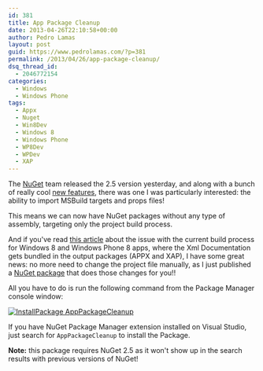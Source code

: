 ```yaml
---
id: 381
title: App Package Cleanup
date: 2013-04-26T22:10:58+00:00
author: Pedro Lamas
layout: post
guid: https://www.pedrolamas.com/?p=381
permalink: /2013/04/26/app-package-cleanup/
dsq_thread_id:
  - 2046772154
categories:
  - Windows
  - Windows Phone
tags:
  - Appx
  - Nuget
  - Win8Dev
  - Windows 8
  - Windows Phone
  - WP8Dev
  - WPDev
  - XAP
---
```

The [NuGet](http://nuget.org) team released the 2.5 version yesterday, and along with a bunch of really cool [new features](http://docs.nuget.org/docs/release-notes/nuget-2.5), there was one I was particularly interested: the ability to import MSBuild targets and props files!

This means we can now have NuGet packages without any type of assembly, targeting only the project build process.

And if you've read [this article](https://www.pedrolamas.com/2013/02/15/reduce-the-size-of-your-xapappx-package-time-to-take-out-the-trash/) about the issue with the current build process for Windows 8 and Windows Phone 8 apps, where the Xml Documentation gets bundled in the output packages (APPX and XAP), I have some great news: no more need to change the project file manually, as I just published a [NuGet package](https://nuget.org/packages/AppPackageCleanup) that does those changes for you!!

All you have to do is run the following command from the Package Manager console window:

[![InstallPackage AppPackageCleanup](https://www.pedrolamas.com/wp-content/uploads/2013/04/AppPackageCleanup.png)](https://nuget.org/packages/AppPackageCleanup)

If you have NuGet Package Manager extension installed on Visual Studio, just search for `AppPackageCleanup` to install the Package.

**Note:** this package requires NuGet 2.5 as it won't show up in the search results with previous versions of NuGet!